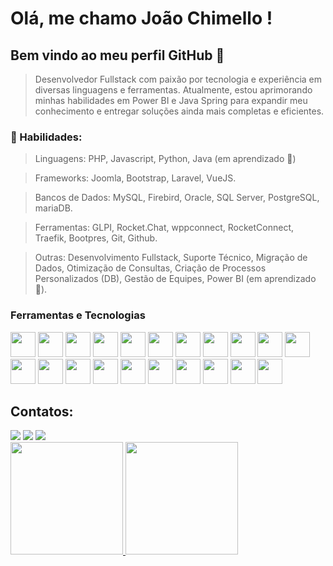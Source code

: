 # Olá, me chamo João Chimello !

## Bem vindo ao meu perfil GitHub 👋

> Desenvolvedor Fullstack com paixão por tecnologia e experiência em diversas linguagens e ferramentas. Atualmente, estou aprimorando minhas habilidades em Power BI e Java Spring para expandir meu conhecimento e entregar soluções ainda mais completas e eficientes.

### 🔭 Habilidades:

> Linguagens: PHP, Javascript, Python, Java (em aprendizado 🌱)

> Frameworks: Joomla, Bootstrap, Laravel, VueJS.

> Bancos de Dados: MySQL, Firebird, Oracle, SQL Server, PostgreSQL, mariaDB.

> Ferramentas: GLPI, Rocket.Chat, wppconnect, RocketConnect, Traefik, Bootpres, Git, Github.

> Outras: Desenvolvimento Fullstack, Suporte Técnico, Migração de Dados, Otimização de Consultas, Criação de Processos Personalizados (DB), Gestão de Equipes, Power BI (em aprendizado 🌱).

### Ferramentas e Tecnologias

<img src="https://cdn.jsdelivr.net/gh/devicons/devicon@latest/icons/git/git-original.svg" width="40" height="40"/> <img src="https://cdn.jsdelivr.net/gh/devicons/devicon@latest/icons/github/github-original.svg" width="40" height="40"/>
<img src="https://cdn.jsdelivr.net/gh/devicons/devicon@latest/icons/html5/html5-original.svg" width="40" height="40"/> 
<img src="https://cdn.jsdelivr.net/gh/devicons/devicon@latest/icons/css3/css3-original.svg" width="40" height="40"/> <img src="https://cdn.jsdelivr.net/gh/devicons/devicon@latest/icons/javascript/javascript-original.svg" width="40" height="40"/> 
<img src="https://cdn.jsdelivr.net/gh/devicons/devicon@latest/icons/php/php-original.svg" width="40" height="40"/> 
<img src="https://cdn.jsdelivr.net/gh/devicons/devicon@latest/icons/bootstrap/bootstrap-original.svg" width="40" height="40"/> 
<img src="https://cdn.jsdelivr.net/gh/devicons/devicon@latest/icons/jquery/jquery-plain-wordmark.svg" width="40" height="40"/> 
<img src="https://cdn.jsdelivr.net/gh/devicons/devicon@latest/icons/vuejs/vuejs-original.svg" width="40" height="40"/> 
<img src="https://cdn.jsdelivr.net/gh/devicons/devicon@latest/icons/nodejs/nodejs-original.svg" width="40" height="40"/> 
<img src="https://cdn.jsdelivr.net/gh/devicons/devicon@latest/icons/laravel/laravel-original.svg" width="40" height="40"/> 
<img src="https://cdn.jsdelivr.net/gh/devicons/devicon@latest/icons/java/java-original.svg" width="40" height="40"/> 
<img src="https://cdn.jsdelivr.net/gh/devicons/devicon@latest/icons/mysql/mysql-original.svg" width="40" height="40"/> 
<img src="https://cdn.jsdelivr.net/gh/devicons/devicon@latest/icons/postgresql/postgresql-original.svg" width="40" height="40"/> 
<img src="https://cdn.jsdelivr.net/gh/devicons/devicon@latest/icons/sqlite/sqlite-original.svg" width="40" height="40"/> 
<img src="https://cdn.jsdelivr.net/gh/devicons/devicon@latest/icons/linux/linux-original.svg" width="40" height="40"/> 
<img src="https://cdn.jsdelivr.net/gh/devicons/devicon@latest/icons/debian/debian-original.svg" width="40" height="40"/> 
<img src="https://cdn.jsdelivr.net/gh/devicons/devicon@latest/icons/ubuntu/ubuntu-original.svg" width="40" height="40"/> 
<img src="https://cdn.jsdelivr.net/gh/devicons/devicon@latest/icons/docker/docker-original.svg" width="40" height="40"/> 
<img src="https://cdn.jsdelivr.net/gh/devicons/devicon@latest/icons/amazonwebservices/amazonwebservices-original-wordmark.svg" width="40" height="40"/> 
<img src="https://cdn.jsdelivr.net/gh/devicons/devicon@latest/icons/vscode/vscode-original.svg" width="40" height="40"/>
## Contatos:

<div>
<a href="https://www.instagram.com/joao_chimello/" target="_blank"><img loading="lazy" src="https://img.shields.io/badge/-Instagram-%23E4405F?style=for-the-badge&logo=instagram&logoColor=white" target="_blank"></a>
<a href = "mailto:devchimello@gmail.com"><img loading="lazy" src="https://img.shields.io/badge/Gmail-D14836?style=for-the-badge&logo=gmail&logoColor=white" target="_blank"></a>
<a href="https://www.linkedin.com/in/joaochimello/" target="_blank"><img loading="lazy" src="https://img.shields.io/badge/-LinkedIn-%230077B5?style=for-the-badge&logo=linkedin&logoColor=white" target="_blank"></a>   
</div>

<div>
<a href="https://github.com/chimello">
<img loading="lazy" height="180em" src="https://github-readme-stats.vercel.app/api/top-langs/?username=chimello&layout=compact&langs_count=7&theme=dracula"/>
<img loading="lazy" height="180em" src="https://github-readme-stats.vercel.app/api?username=chimello&show_icons=true&theme=dracula&include_all_commits=true&count_private=true"/>
</div>
